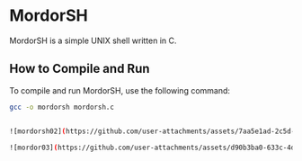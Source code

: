 # MordorSH

MordorSH is a simple UNIX shell written in C.

## How to Compile and Run

To compile and run MordorSH, use the following command:

```bash
gcc -o mordorsh mordorsh.c


![mordorsh02](https://github.com/user-attachments/assets/7aa5e1ad-2c5d-442b-91d8-3cbe91292868)

![mordor03](https://github.com/user-attachments/assets/d90b3ba0-633c-4d8b-aabc-a30836e80738)

